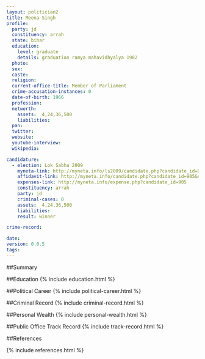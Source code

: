```yaml
---
layout: politician2
title: Meena Singh
profile: 
  party: jd
  constituency: arrah
  state: bihar
  education: 
    level: graduate
    details: graduation ramya mahavidhyalya 1982
  photo: 
  sex: 
  caste: 
  religion: 
  current-office-title: Member of Parliament
  crime-accusation-instances: 0
  date-of-birth: 1966
  profession: 
  networth: 
    assets:  4,24,36,500
    liabilities: 
  pan: 
  twitter: 
  website: 
  youtube-interview: 
  wikipedia: 

candidature: 
  - election: Lok Sabha 2009
    myneta-link: http://myneta.info/ls2009/candidate.php?candidate_id=905
    affidavit-link: http://myneta.info/candidate.php?candidate_id=905&scan=original
    expenses-link: http://myneta.info/expense.php?candidate_id=905
    constituency: arrah 
    party: jd
    criminal-cases: 0
    assets:  4,24,36,500
    liabilities: 
    result: winner 

crime-record: 

date: 
version: 0.0.5
tags: 
---
```

##Summary


##Education
{% include education.html %}


##Political Career
{% include political-career.html %}


##Criminal Record
{% include criminal-record.html %}


##Personal Wealth
{% include personal-wealth.html %}


##Public Office Track Record
{% include track-record.html %}


##References


{% include references.html %}